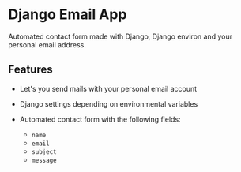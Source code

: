 # Django Email App

Automated contact form made with Django, Django environ and your personal email address.

## Features

- Let's you send mails with your personal email account

- Django settings depending on environmental variables

- Automated contact form with the following fields:
  - `name`
  - `email`
  - `subject`
  - `message`
